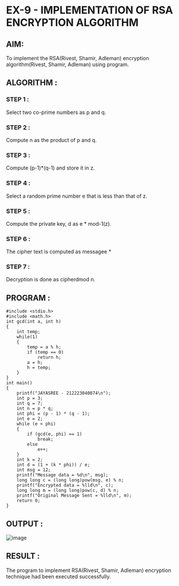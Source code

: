 # EX-9 - IMPLEMENTATION OF RSA ENCRYPTION ALGORITHM
## AIM:
To implement the RSA(Rivest, Shamir, Adleman) encryption algorithm(Rivest, Shamir, Adleman) using program.

## ALGORITHM :
### STEP 1 :
Select two co-prime numbers as p and q.

### STEP 2 : 
Compute n as the product of p and q.

### STEP 3 : 
Compute (p-1)*(q-1) and store it in z.

### STEP 4 : 
Select a random prime number e that is less than that of z.

### STEP 5 : 
Compute the private key, d as e * mod-1(z).

### STEP 6 : 
The cipher text is computed as messagee *

### STEP 7 : 
Decryption is done as cipherdmod n.

## PROGRAM :
```
#include <stdio.h>
#include <math.h>
int gcd(int a, int h) 
{
    int temp;
    while(1)
    {
        temp = a % h;
        if (temp == 0)
            return h;
        a = h;
        h = temp;
    }
}
int main() 
{
    printf("JAYASREE - 212223040074\n");
    int p = 3;
    int q = 7;
    int n = p * q;
    int phi = (p - 1) * (q - 1);
    int e = 2;
    while (e < phi) 
    {
        if (gcd(e, phi) == 1)
            break;
        else
            e++;
    }
    int k = 2;
    int d = (1 + (k * phi)) / e;
    int msg = 12;
    printf("Message data = %d\n", msg);
    long long c = (long long)pow(msg, e) % n;
    printf("Encrypted data = %lld\n", c);
    long long m = (long long)pow(c, d) % n;
    printf("Original Message Sent = %lld\n", m);
    return 0;
}
```
## OUTPUT :
![image](https://github.com/user-attachments/assets/8961d8bc-520e-483f-9077-2554b0e6c87a)



## RESULT :
The program to implement RSA(Rivest, Shamir, Adleman) encryption technique had been executed successfully.
